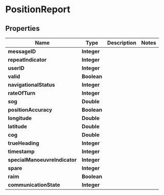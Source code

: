 

# PositionReport


## Properties

| Name | Type | Description | Notes |
|------------ | ------------- | ------------- | -------------|
|**messageID** | **Integer** |  |  |
|**repeatIndicator** | **Integer** |  |  |
|**userID** | **Integer** |  |  |
|**valid** | **Boolean** |  |  |
|**navigationalStatus** | **Integer** |  |  |
|**rateOfTurn** | **Integer** |  |  |
|**sog** | **Double** |  |  |
|**positionAccuracy** | **Boolean** |  |  |
|**longitude** | **Double** |  |  |
|**latitude** | **Double** |  |  |
|**cog** | **Double** |  |  |
|**trueHeading** | **Integer** |  |  |
|**timestamp** | **Integer** |  |  |
|**specialManoeuvreIndicator** | **Integer** |  |  |
|**spare** | **Integer** |  |  |
|**raim** | **Boolean** |  |  |
|**communicationState** | **Integer** |  |  |



